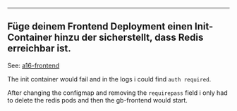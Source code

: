 ****

## Füge deinem Frontend Deployment einen Init-Container hinzu der sicherstellt, dass Redis erreichbar ist. 

See: [a16-frontend](a16-frontend.yml)

The init container would fail and in the logs i could find `auth required`.

After changing the configmap and removing the `requirepass` field i only had to delete the redis pods and then the gb-frontend would start.
